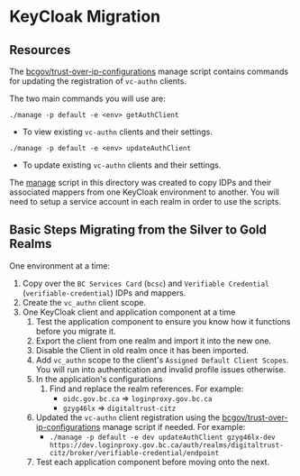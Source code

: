 # KeyCloak Migration

## Resources

The [bcgov/trust-over-ip-configurations](https://github.com/bcgov/trust-over-ip-configurations) manage script contains commands for updating the registration of `vc-authn` clients.

The two main commands you will use are:

`./manage -p default -e <env> getAuthClient`
  - To view existing `vc-authn` clients and their settings.

`./manage -p default -e <env> updateAuthClient`
  - To update existing `vc-authn` clients and their settings.

The [manage](./manage) script in this directory was created to copy IDPs and their associated mappers from one KeyCloak environment to another.  You will need to setup a service account in each realm in order to use the scripts.

## Basic Steps Migrating from the Silver to Gold Realms

One environment at a time:
1. Copy over the `BC Services Card` (`bcsc`) and `Verifiable Credential` (`verifiable-credential`) IDPs and mappers.
2. Create the `vc_authn` client scope.
3. One KeyCloak client and application component at a time
   1. Test the application component to ensure you know how it functions before you migrate it.
   2. Export the client from one realm and import it into the new one.
   3. Disable the Client in old realm once it has been imported.
   4. Add `vc_authn` scope to the client's `Assigned Default Client Scopes`.  You will run into authentication and invalid profile issues otherwise.
   5. In the application's configurations
      1. Find and replace the realm references.  For example:
         - `oidc.gov.bc.ca` => `loginproxy.gov.bc.ca`
         - `gzyg46lx` => `digitaltrust-citz`
   6. Updated the `vc-authn` client registration using the [bcgov/trust-over-ip-configurations](https://github.com/bcgov/trust-over-ip-configurations) manage script if needed.  For example:
         - `./manage -p default -e dev updateAuthClient gzyg46lx-dev https://dev.loginproxy.gov.bc.ca/auth/realms/digitaltrust-citz/broker/verifiable-credential/endpoint`
   7. Test each application component before moving onto the next.
